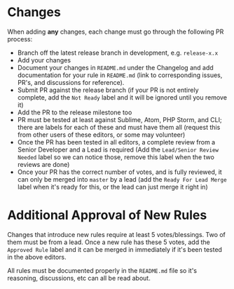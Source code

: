 # Changes

When adding __any__ changes, each change must go through the following PR process:

- Branch off the latest release branch in development, e.g. `release-x.x`
- Add your changes
- Document your changes in `README.md` under the Changelog and add documentation for your rule in `README.md` (link to corresponding issues, PR's, and discussions for reference).
- Submit PR against the release branch (if your PR is not entirely complete, add the `Not Ready` label and it will be ignored until you remove it)
- Add the PR to the release milestone too
- PR must be tested at least against Sublime, Atom, PHP Storm, and CLI; there are labels for each of these and must have them all (request this from other users of these editors, or some may volunteer)
- Once the PR has been tested in all editors, a complete review from a Senior Developer and a Lead is required (Add the `Lead/Senior Review Needed` label so we can notice those, remove this label when the two reviews are done)
- Once your PR has the correct number of votes, and is fully reviewed, it can only be merged into `master` by a lead (add the `Ready For Lead Merge` label when it's ready for this, or the lead can just merge it right in)

# Additional Approval of New Rules

Changes that introduce new rules require at least 5 votes/blessings. Two of them
must be from a lead. Once a new rule has these 5 votes, add the `Approved Rule`
label and it can be merged in immediately if it's been tested in the above
editors.

All rules must be documented properly in the `README.md` file so it's reasoning,
discussions, etc can all be read about.
